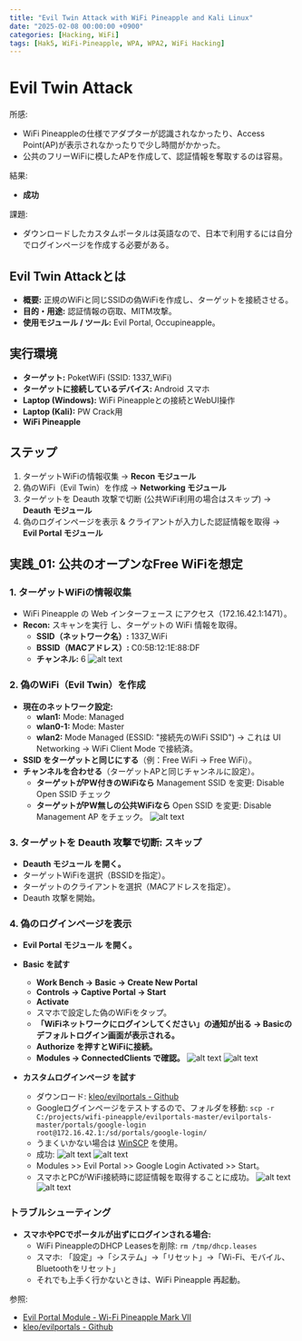 ```yaml
---
title: "Evil Twin Attack with WiFi Pineapple and Kali Linux"
date: "2025-02-08 00:00:00 +0900"
categories: [Hacking, WiFi]
tags: [Hak5, WiFi-Pineapple, WPA, WPA2, WiFi Hacking]
---
```


# Evil Twin Attack

所感: 
- WiFi Pineappleの仕様でアダプターが認識されなかったり、Access Point(AP)が表示されなかったりで少し時間がかかった。
- 公共のフリーWiFiに模したAPを作成して、認証情報を奪取するのは容易。

結果: 
- **成功**

課題: 
- ダウンロードしたカスタムポータルは英語なので、日本で利用するには自分でログインページを作成する必要がある。

## Evil Twin Attackとは

- **概要:** 正規のWiFiと同じSSIDの偽WiFiを作成し、ターゲットを接続させる。
- **目的・用途:** 認証情報の窃取、MITM攻撃。
- **使用モジュール / ツール:** Evil Portal, Occupineapple。

## 実行環境

- **ターゲット:** PoketWiFi (SSID: 1337_WiFi)
- **ターゲットに接続しているデバイス:** Android スマホ
- **Laptop (Windows):** WiFi Pineappleとの接続とWebUI操作
- **Laptop (Kali):** PW Crack用
- **WiFi Pineapple**

## ステップ
1. ターゲットWiFiの情報収集 → **Recon モジュール**
2. 偽のWiFi（Evil Twin）を作成 → **Networking モジュール**
3. ターゲットを Deauth 攻撃で切断 (公共WiFi利用の場合はスキップ) → **Deauth モジュール**
4. 偽のログインページを表示 & クライアントが入力した認証情報を取得 → **Evil Portal モジュール**

## 実践_01: 公共のオープンなFree WiFiを想定

### 1. ターゲットWiFiの情報収集

- WiFi Pineapple の Web インターフェース にアクセス（172.16.42.1:1471）。
- **Recon:** スキャンを実行 し、ターゲットの WiFi 情報を取得。
   - **SSID（ネットワーク名）:** 1337_WiFi
   - **BSSID（MACアドレス）:** C0:5B:12:1E:88:DF
   - **チャンネル:** 6
      ![alt text](../assets/images/Screenshot_2025-02-08_085010.png)  

### 2. 偽のWiFi（Evil Twin）を作成

- **現在のネットワーク設定:**
   - **wlan1:** Mode: Managed
   - **wlan0-1:** Mode: Master
   - **wlan2:** Mode Managed (ESSID: "接続先のWiFi SSID") → これは UI Networking → WiFi Client Mode で接続済。
- **SSID をターゲットと同じにする**（例：Free WiFi → Free WiFi）。
- **チャンネルを合わせる**（ターゲットAPと同じチャンネルに設定）。
   - **ターゲットがPW付きのWiFiなら** Management SSID を変更: Disable Open SSID チェック
   - **ターゲットがPW無しの公共WiFiなら** Open SSID を変更: Disable Management AP をチェック。
      ![alt text](../assets/images/Screenshot_2025-02-08_101658.png)  

### 3. ターゲットを Deauth 攻撃で切断: スキップ

- **Deauth モジュール を開く。**
- ターゲットWiFiを選択（BSSIDを指定）。
- ターゲットのクライアントを選択（MACアドレスを指定）。
- Deauth 攻撃を開始。

### 4. 偽のログインページを表示

- **Evil Portal モジュール を開く。**
- **Basic を試す**
   - **Work Bench → Basic → Create New Portal**
   - **Controls → Captive Portal → Start**
   - **Activate**
   - スマホで設定した偽のWiFiをタップ。
   - **「WiFiネットワークにログインしてください」の通知が出る → Basicのデフォルトログイン画面が表示される。**
   - **Authorize を押すとWiFiに接続。**
   - **Modules → ConnectedClients で確認。**
      ![alt text](../assets/images/Screenshot_2025-02-08_114414.png)
      ![alt text](../assets/images/Screenshot_2025-02-08_121223.png)


- **カスタムログインページ を試す**
   - ダウンロード: [kleo/evilportals - Github](https://github.com/kleo/evilportals)
   - Googleログインページをテストするので、フォルダを移動: `scp -r C:/projects/wifi-pineapple/evilportals-master/evilportals-master/portals/google-login root@172.16.42.1:/sd/portals/google-login/`
   - うまくいかない場合は [WinSCP](https://winscp.net/eng/download.php) を使用。
   - 成功:
      ![alt text](<../assets/images/Screenshot_2025-02-08 _143913.png>)
      ![alt text](../assets/images/Screenshot_2025-02-08_143940.png)
   - Modules >> Evil Portal >> Google Login Activated >> Start。
   - スマホとPCがWiFi接続時に認証情報を取得することに成功。
      ![alt text](../assets/images/Screenshot_2025-02-08_152643.png)
      ![alt text](../assets/images/Screenshot_2025-02-08_153029.png)

### **トラブルシューティング**

- **スマホやPCでポータルが出ずにログインされる場合:**
  - WiFi PineappleのDHCP Leasesを削除: `rm /tmp/dhcp.leases`
  - スマホ: 「設定」→「システム」→「リセット」→「Wi-Fi、モバイル、Bluetoothをリセット」
  - それでも上手く行かないときは、WiFi Pineapple 再起動。

参照: 
- [Evil Portal Module - Wi-Fi Pineapple Mark VII](https://www.youtube.com/watch?v=EEJtdj8i4Jg)
- [kleo/evilportals - Github](https://github.com/kleo/evilportals)

